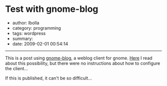 # Test with gnome-blog

- author: lbolla
- category: programming
- tags: wordpress
- summary: 
- date: 2009-02-01 00:54:14

----------------

This is a post using [gnome-blog][1], a weblog client for gnome. [Here][2] I
read about this possibility, but there were no instructions about how to
configure the client...

If this is published, it can't be so difficult...

   [1]: http://www.gnome.org/~seth/gnome-blog/
   [2]: http://codex.wordpress.org/Weblog_Client
